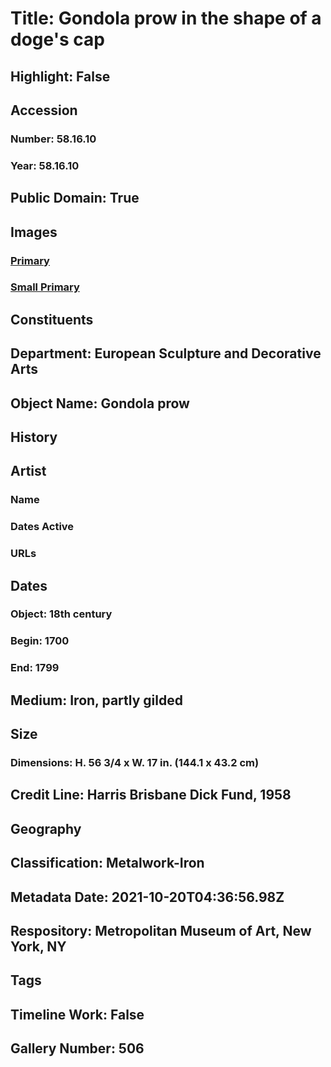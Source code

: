 # Title: Gondola prow in the shape of a doge's cap
## Highlight: False
## Accession
### Number: 58.16.10
### Year: 58.16.10
## Public Domain: True
## Images
### [Primary](https://images.metmuseum.org/CRDImages/es/original/175124.jpg)
### [Small Primary](https://images.metmuseum.org/CRDImages/es/web-large/175124.jpg)
## Constituents
## Department: European Sculpture and Decorative Arts
## Object Name: Gondola prow
## History
## Artist
### Name
### Dates Active
### URLs
## Dates
### Object: 18th century
### Begin: 1700
### End: 1799
## Medium: Iron, partly gilded
## Size
### Dimensions: H. 56 3/4 x W. 17 in.  (144.1 x 43.2 cm)
## Credit Line: Harris Brisbane Dick Fund, 1958
## Geography
## Classification: Metalwork-Iron
## Metadata Date: 2021-10-20T04:36:56.98Z
## Respository: Metropolitan Museum of Art, New York, NY
## Tags
## Timeline Work: False
## Gallery Number: 506